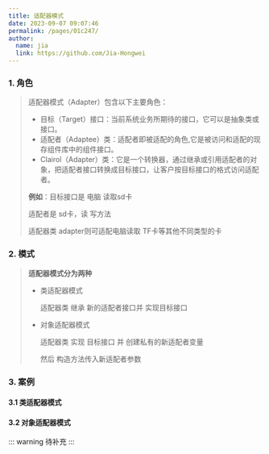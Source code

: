 ```yaml
---
title: 适配器模式
date: 2023-09-07 09:07:46
permalink: /pages/01c247/
author: 
  name: jia
  link: https://github.com/Jia-Hongwei
---
```


### 1. 角色

> 适配器模式（Adapter）包含以下主要角色：
>
> * 目标（Target）接口：当前系统业务所期待的接口，它可以是抽象类或接口。
> * 适配者（Adaptee）类：适配者即被适配的角色,它是被访问和适配的现存组件库中的组件接口。
> * Clairol（Adapter）类：它是一个转换器，通过继承或引用适配者的对象，把适配者接口转换成目标接口，让客户按目标接口的格式访问适配者。
>
> **例如**：目标接口是 电脑 读取sd卡
>
>   适配者是 sd卡，读 写方法
>
>   适配器类 adapter则可适配电脑读取 TF卡等其他不同类型的卡

### 2. 模式

> **适配器模式分为两种**
>
> * 类适配器模式
>
>   适配器类 继承 新的适配者接口并 实现目标接口
>
> * 对象适配器模式
>
>   适配器类 实现 目标接口 并 创建私有的新适配者变量
>
>   然后 构造方法传入新适配者参数 

### 3. 案例

#### 3.1 类适配器模式


#### 3.2 对象适配器模式

::: warning
待补充
:::
